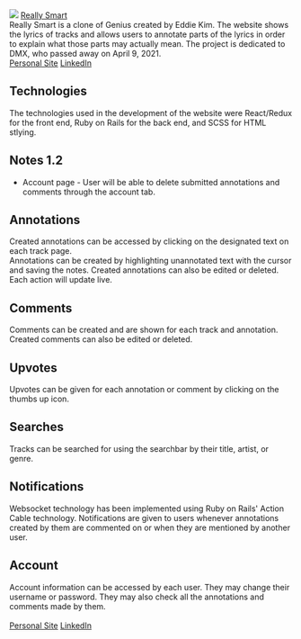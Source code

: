 <img src="https://github.com/thedaebu/reallysmart/blob/main/screenshots/reallysmart.png" />
<a href="https://reallysmart.onrender.com">Really Smart</a>
<br>
Really Smart is a clone of Genius created by Eddie Kim. The website shows the lyrics of tracks and allows users to annotate parts of the lyrics in order to explain what those parts may actually mean. The project is dedicated to DMX, who passed away on April 9, 2021.
<br>
<a href="https://eddie-kim.com/">Personal Site</a>
<a href="https://www.linkedin.com/in/edkim163/">LinkedIn</a>

## Technologies
The technologies used in the development of the website were React/Redux for the front end, Ruby on Rails for the back end, and SCSS for HTML stlying.

## Notes 1.2
- Account page
        - User will be able to delete submitted annotations and comments through the account tab.

## Annotations
Created annotations can be accessed by clicking on the designated text on each track page.
<img src="https://raw.githubusercontent.com/thedaebu/reallysmart/main/public/annotation_open.gif" alt="" />
<br>
Annotations can be created by highlighting unannotated text with the cursor and saving the notes. Created annotations can also be edited or deleted. Each action will update live.
<img src="https://raw.githubusercontent.com/thedaebu/reallysmart/main/public/annotation_actions.gif" alt="" />

## Comments
Comments can be created and are shown for each track and annotation. Created comments can also be edited or deleted.
<img src="https://raw.githubusercontent.com/thedaebu/reallysmart/main/public/comment_actions.gif" alt="" />

## Upvotes
Upvotes can be given for each annotation or comment by clicking on the thumbs up icon.
<img src="https://raw.githubusercontent.com/thedaebu/reallysmart/main/public/vote_actions.gif" alt="" />

## Searches
Tracks can be searched for using the searchbar by their title, artist, or genre.
<img src="https://raw.githubusercontent.com/thedaebu/reallysmart/main/public/searches.gif" alt="" />

## Notifications
Websocket technology has been implemented using Ruby on Rails' Action Cable technology. Notifications are given to users whenever annotations created by them are commented on or when they are mentioned by another user.
<br>
<img src="https://raw.githubusercontent.com/thedaebu/reallysmart/main/public/notifications.gif" alt="" />

## Account
Account information can be accessed by each user. They may change their username or password. They may also check all the annotations and comments made by them.
<img src="https://raw.githubusercontent.com/thedaebu/reallysmart/main/public/account_actions.gif" alt="" />
<br>
<br>
<a href="https://eddie-kim.com/">Personal Site</a>
<a href="https://www.linkedin.com/in/edkim163/">LinkedIn</a>